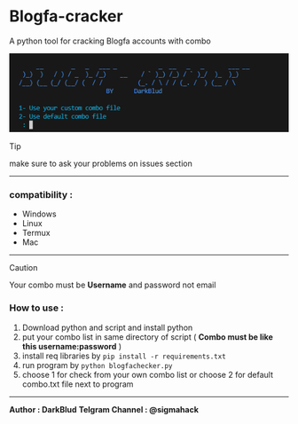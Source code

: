 # Blogfa-cracker
A python tool for cracking Blogfa accounts with combo

![Screenshot of script](/Images/image.png)

> [!TIP]
> make sure to ask your problems on issues section
---------------------
### compatibility  : 
  - Windows
  - Linux
  - Termux
  - Mac
--------------------
> [!CAUTION]
> Your combo must be **Username** and password not email 
### How to use : 
  1. Download python and script and install python
  2. put your combo list in same directory of script ( **Combo must be like this username:password** )
  3. install req libraries by ``` pip install -r requirements.txt ```
  4. run program by ``` python blogfachecker.py ```
  5. choose 1 for check from your own combo list or choose 2 for default combo.txt file next to program
-------------------
**Author : DarkBlud** 
**Telgram Channel : @sigmahack**


